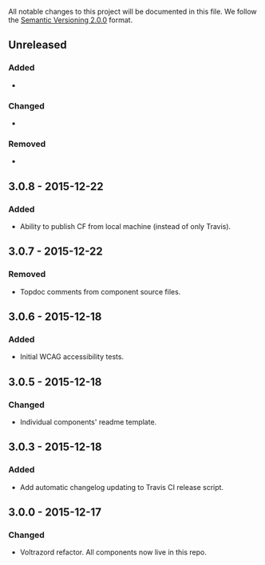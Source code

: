 All notable changes to this project will be documented in this file.
We follow the [Semantic Versioning 2.0.0](http://semver.org/) format.

## Unreleased

### Added
- 

### Changed
- 

### Removed
- 

## 3.0.8 - 2015-12-22

### Added
- Ability to publish CF from local machine (instead of only Travis).

## 3.0.7 - 2015-12-22

### Removed
- Topdoc comments from component source files.

## 3.0.6 - 2015-12-18

### Added
- Initial WCAG accessibility tests.

## 3.0.5 - 2015-12-18

### Changed
- Individual components' readme template.

## 3.0.3 - 2015-12-18

### Added
- Add automatic changelog updating to Travis CI release script. 

## 3.0.0 - 2015-12-17

### Changed
- Voltrazord refactor. All components now live in this repo.
